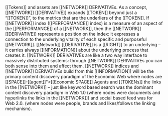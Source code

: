 [[Tokens]] and assets are [[NETWORK]] DERIVATIVEs. As a concept, [[NETWORK]] [[DERIVATIVE]] expands [[TOKEN]] beyond just a “[[TOKEN]]”, to the metrics that are the underliers of the [[TOKEN]]. If [[NETWORK]] index ([[PERFORMANCE]] index) is a measure of an aspect of the [[PERFORMANCE]] of a [[NETWORK]], then the [[NETWORK]] [[DERIVATIVE]] represents a position on the index: it expresses a connection to the underlying vitality of each specific and purposeful [[NETWORK]]. [[Network]] [[DERIVATIVE]] is a [[RIGHT]] to an underlying – it carries always [[INFORMATION]] about the underlying process that creates it. [[NETWORK]] DERIVATIVEs are like a two way interface to massively distributed systems: through [[NETWORK]] DERIVATIVEs you can both sense into them and affect them. [[NETWORK]] indices and [[NETWORK]] DERIVATIVEs build from this [[INFORMATION]] will be the primary content discovery paradigm of the Economic Web where nodes are [[SPACE]]-[[agent]]">[[Economic SPACE]] Agents and [[TOKENs]] the links in the [[NETWORK]] – just like keyword based search was the dominant content discovery paradigm in Web 1.0 (where nodes were documents and hyperlinks the links in the [[NETWORK]]) and social based feed was for Web 2.0. (where nodes were people, brands and likes/follows the linking mechanism).